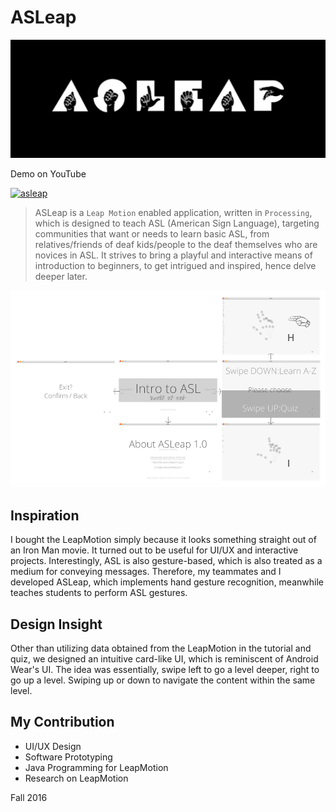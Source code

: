 # ASLeap

![logo](readme/asleap_logo_black.jpg)

Demo on YouTube

[![asleap](http://img.youtube.com/vi/dc4PZOSgoIQ/0.jpg)](http://www.youtube.com/watch?v=dc4PZOSgoIQ "Demo on YouTube")

> ASLeap is a `Leap Motion` enabled application, written in `Processing`, which is designed to teach ASL (American Sign Language), targeting communities that want or needs to learn basic ASL, from relatives/friends of deaf kids/people to the deaf themselves who are novices in ASL. It strives to bring a playful and interactive means of introduction to beginners, to get intrigued and inspired, hence delve deeper later.

![sitemap](readme/tree_tran.png)

## Inspiration
I bought the LeapMotion simply because it looks something straight out of an Iron Man movie. It turned out to be useful for UI/UX and interactive projects. Interestingly, ASL is also gesture-based, which is also treated as a medium for conveying messages. Therefore, my teammates and I developed ASLeap, which implements hand gesture recognition, meanwhile teaches students to perform ASL gestures.

## Design Insight
Other than utilizing data obtained from the LeapMotion in the tutorial and quiz, we designed an intuitive card-like UI, which is reminiscent of Android Wear's UI. The idea was essentially, swipe left to go a level deeper, right to go up a level. Swiping up or down to navigate the content within the same level.

## My Contribution
- UI/UX Design
- Software Prototyping
- Java Programming for LeapMotion
- Research on LeapMotion

Fall 2016
